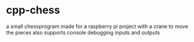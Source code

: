 # cpp-chess

a small chessprogram made for a raspberry pi project with a crane to move the pieces
also supports console debugging inputs and outputs
